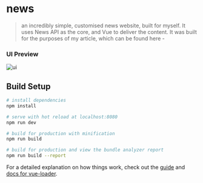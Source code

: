 # news

> an incredibly simple, customised news website, built for myself. It uses News API as the core, and Vue to deliver the content. It was built for the purposes of my article, which can be found here - 

### UI Preview
![ui](https://github.com/fauliath/news_api/blob/master/screenshot.PNG)

## Build Setup

``` bash
# install dependencies
npm install

# serve with hot reload at localhost:8080
npm run dev

# build for production with minification
npm run build

# build for production and view the bundle analyzer report
npm run build --report
```

For a detailed explanation on how things work, check out the [guide](http://vuejs-templates.github.io/webpack/) and [docs for vue-loader](http://vuejs.github.io/vue-loader).
